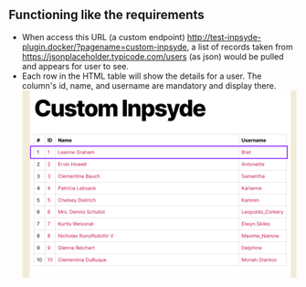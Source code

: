 ## Functioning like the requirements
- When access this URL (a custom endpoint) http://test-inpsyde-plugin.docker/?pagename=custom-inpsyde, a list of records taken from https://jsonplaceholder.typicode.com/users (as json) would be pulled and appears for user to see.
- Each row in the HTML table will show the details for a user. The column's id, name, and username are mandatory and display there.
![Showing list of users with id, name, and username on each item](img/user-list.png)